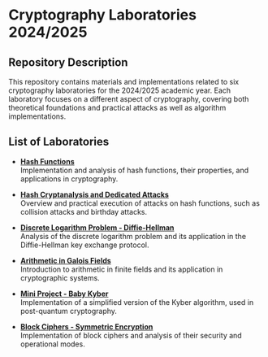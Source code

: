 # Cryptography Laboratories 2024/2025

## Repository Description
This repository contains materials and implementations related to six cryptography laboratories for the 2024/2025 academic year. Each laboratory focuses on a different aspect of cryptography, covering both theoretical foundations and practical attacks as well as algorithm implementations.

## List of Laboratories

- **[Hash Functions](./Kryptografia_Ist_uproszczony_MD5.ipynb)**  
  Implementation and analysis of hash functions, their properties, and applications in cryptography.

- **[Hash Cryptanalysis and Dedicated Attacks](./kryptoanaliza_hashy.ipynb)**  
  Overview and practical execution of attacks on hash functions, such as collision attacks and birthday attacks.

- **[Discrete Logarithm Problem - Diffie-Hellman](./Diffie_Hellman.ipynb)**  
  Analysis of the discrete logarithm problem and its application in the Diffie-Hellman key exchange protocol.

- **[Arithmetic in Galois Fields](./ciala_Galois_INF.ipynb)**  
  Introduction to arithmetic in finite fields and its application in cryptographic systems.

- **[Mini Project - Baby Kyber](./baby_kyber.ipynb)**  
  Implementation of a simplified version of the Kyber algorithm, used in post-quantum cryptography.

- **[Block Ciphers - Symmetric Encryption](https://github.com/WiktorDybalski/Cryptography-laboratories-2024-2025/blob/main/Szyfr%20symetryczny%20(2024zima).ipynb)**  
  Implementation of block ciphers and analysis of their security and operational modes.
